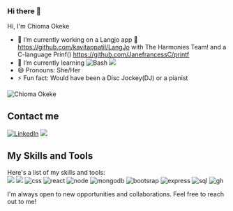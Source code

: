 ### Hi there 👋

Hi, I'm Chioma Okeke

- 🔭 I’m currently working on a Langjo app 📖 https://github.com/kavitappatil/LangJo with The Harmonies Team! and a C-language Prinf() https://github.com/JanefrancessC/printf
- 🌱 I’m currently learning ![Bash](https://img.shields.io/badge/Language-Bash-blue) <img src="https://img.shields.io/badge/C-00599C?style=for-the-badge&logo=c&logoColor=white
" />
- 😄 Pronouns: She/Her
- ⚡ Fun fact: Would have been a Disc Jockey(DJ) or a pianist

<p align="left"> <img src="https://komarev.com/ghpvc/?username=chiomajokeke" alt="Chioma Okeke" /> </p>

## Contact me

[![LinkedIn](https://img.shields.io/badge/linkedin-%230077B5.svg?&style=for-the-badge&logo=linkedin&logoColor=white)](https://www.linkedin.com/in/chiomajokeke/)
[<img src="https://img.shields.io/badge/Gmail-D14836?style=for-the-badge&logo=gmail&logoColor=white" />](mailto:janefrancesschioma@gmail.com)


## My Skills and Tools
Here's a list of my skills and tools:
<br>
<img src="https://img.shields.io/badge/HTML5-E34F26?style=for-the-badge&logo=html5&logoColor=white"/>
<img src="https://img.shields.io/badge/CSS3-1572B6?style=for-the-badge&logo=css3&logoColor=white" />
<img src="https://img.shields.io/badge/JavaScript-323330?style=for-the-badge&logo=javascript&logoColor=F7DF1E" alt="css" />
<img src="https://img.shields.io/badge/React-20232A?style=for-the-badge&logo=react&logoColor=61DAFB" alt="react"/>
<img src="https://img.shields.io/badge/Node.js-339933?style=for-the-badge&logo=nodedotjs&logoColor=white" alt="node"/>
<img src="https://img.shields.io/badge/MongoDB-%234ea94b.svg?style=for-the-badge&logo=mongodb&logoColor=white" alt="mongodb" />
<img src="https://img.shields.io/badge/Bootstrap-563D7C?style=for-the-badge&logo=bootstrap&logoColor=white" alt="bootsrap" />
<img src="https://img.shields.io/badge/Express.js-000000?style=for-the-badge&logo=express&logoColor=white" alt="express" />
<img src="https://img.shields.io/badge/PostgreSQL-316192?style=for-the-badge&logo=postgresql&logoColor=white" alt="sql" />
<img src="https://img.shields.io/badge/Github%20Actions-282a2e?style=for-the-badge&logo=githubactions&logoColor=367cfe" alt="gh" />


I'm always open to new opportunities and collaborations. Feel free to reach out to me!

<!--
**JanefrancessC/JanefrancessC** is a ✨ _special_ ✨ repository because its `README.md` (this file) appears on your GitHub profile.

Here are some ideas to get you started:

-->

